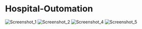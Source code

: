 # Hospital-Outomation
![Screenshot_1](https://user-images.githubusercontent.com/58143573/139511485-5a688d81-9c5a-4da8-b517-5ff45d8209a1.png)
![Screenshot_2](https://user-images.githubusercontent.com/58143573/139511487-8584503e-96d9-49b0-aef9-072901e180c5.png)
![Screenshot_4](https://user-images.githubusercontent.com/58143573/139511490-49d0e0e8-a4c9-43fd-95a3-9d8cb5068926.png)
![Screenshot_5](https://user-images.githubusercontent.com/58143573/139511492-b7509a0f-8f4e-4941-880d-ca263171ca09.png)
